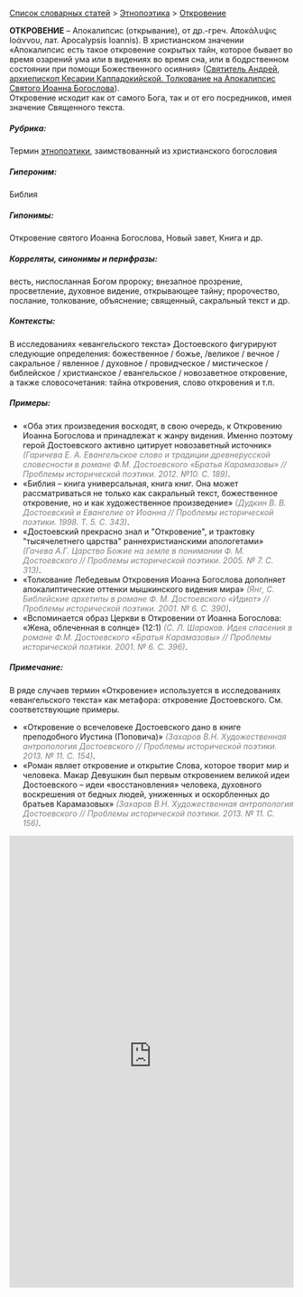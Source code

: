 <style>
st { color: Gray;
  font-style: italic;}
</style>

[Список словарных статей](https://thesaurus-dostoevsky.github.io/Thesaurus/) > [Этнопоэтика](ethnopoe.md) > [Откровение](откровение.md) 

**ОТКРОВЕНИЕ** – Апокалипсис (открывание),  от др.-греч.  Αποκάλυψις Ιοάννου, лат. Apocalypsis Ioannis). В христианском значении «Апокалипсис есть такое откровение сокрытых тайн, которое бывает во время озарений ума или в видениях во время сна, или в бодрственном состоянии при помощи Божественного осияния» ([Святитель Андрей, архиепископ Кесарии Каппадокийской. Толкование на Апокалипсис Святого Иоанна Богослова](https://lib.pravmir.ru/library/readbook/44)).  
Откровение исходит как от самого Бога, так и от его посредников, имея значение Священного текста.

##### Рубрика:
Термин [этнопоэтики](ethnopoe.md), заимствованный из христианского богословия
##### Гипероним:
Библия
##### Гипонимы:
Откровение святого Иоанна Богослова, Новый завет, Книга и др.
##### Корреляты, синонимы и перифразы:
весть, ниспосланная Богом пророку; внезапное прозрение, просветление, духовное видение, открывающее тайну; пророчество, послание, толкование, объяснение; священный, сакральный текст и др. 
##### Контексты:
В исследованиях «евангельского текста» Достоевского фигурируют следующие определения: божественное / божье, /великое / вечное / сакральное / явленное / духовное / провидческое / мистическое / библейское / христианское / евангельское / новозаветное откровение, а также словосочетания: тайна откровения,  слово откровения и т.п.
##### Примеры:
*	«Оба этих произведения восходят, в свою очередь, к Откровению 
Иоанна Богослова и принадлежат к жанру видения. Именно поэтому герой Достоевского активно цитирует новозаветный источник» <st>(Гаричева Е. А. Евангельское слово и традиции древнерусской словесности в романе Ф.М. Достоевского «Братья Карамазовы» // Проблемы исторической поэтики. 2012. №10. С. 189)</st>.
*	«Библия – книга универсальная, книга книг. Она может
рассматриваться не только как сакральный текст, божественное откровение, но и как художественное произведение» <st>(Дудкин В. В. Достоевский и Евангелие от Иоанна // Проблемы исторической поэтики. 1998. Т. 5. С. 343)</st>.
*	«Достоевский прекрасно знал и "Откровение", и трактовку 
"тысячелетнего царства" раннехристианскими апологетами» <st>(Гачева А.Г. Царство Божие на земле в понимании Ф. М. Достоевского // Проблемы исторической поэтики.  2005. № 7. С. 313)</st>.
*	«Толкование Лебедевым Откровения Иоанна Богослова дополняет 
апокалиптические оттенки мышкинского видения мира» <st>(Янг, С. Библейские архетипы в романе Ф. М. Достоевского «Идиот» // Проблемы исторической поэтики.  2001. № 6. С. 390)</st>.  
*	«Вспоминается образ Церкви в Откровении от Иоанна Богослова: «Жена, облеченная в солнце» (12:1) <st>(С. Л. Шараков. Идея спасения в романе Ф.М. Достоевского «Братья Карамазовы» // Проблемы исторической поэтики.  2001. № 6.  С. 396)</st>.
##### Примечание:
В ряде случаев термин «Откровение» используется в исследованиях «евангельского текста» как метафора: откровение Достоевского. См. соответствующие примеры.  
*	«Откровение о всечеловеке Достоевского дано в книге преподобного Иустина (Поповича)» <st>(Захаров В.Н. Художественная антропология Достоевского  // Проблемы исторической поэтики.  2013. № 11. С. 154)</st>. 
*	«Роман являет откровение и открытие Слова, которое творит мир и человека. Макар Девушкин был первым откровением великой идеи
Достоевского – идеи «восстановления» человека, духовного воскрешения от бедных людей, униженных и оскорбленных до братьев Карамазовых» <st>(Захаров В.Н.  Художественная антропология Достоевского  // Проблемы исторической поэтики.  2013. № 11. С. 156)</st>.


<iframe src="https://thesaurus-dostoevsky.github.io/nk/откровение.html" style="border:0px;width:100%;height:800px" allowfullscreen="true" webkitallowfullscreen="true" mozallowfullscreen="true">
